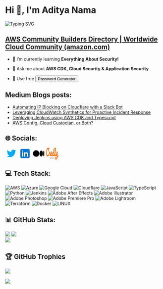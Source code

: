 <h1>Hi 👋, I'm Aditya Nama</h1>

<a href="https://git.io/typing-svg"><img src="https://readme-typing-svg.demolab.com?font=Poppins&weight=500&pause=1000&color=E08E0B&vCenter=true&width=435&lines=Security+Engineer-+II+%40Nykaa;AWS+Community+Builder" alt="Typing SVG" /></a>

## <a href="https://aws.amazon.com/developer/community/community-builders/community-builders-directory/?cb-cards.sort-by=item.additionalFields.cbName&cb-cards.sort-order=asc&awsf.builder-category=*all&awsf.location=*all&awsf.year=*all&cb-cards.q=aditya%2Bnama&cb-cards.q_operator=AND">AWS Community Builders Directory | Worldwide Cloud Community (amazon.com)</a>

- 🌱 I’m currently learning **Everything About Security!**

- 💬 Ask me about **AWS CDK, Cloud Security & Application Security**

- 🔑 Use free <a href="https://www.adityanama.com/"><button>Password Generator</button></a>

## Medium Blogs posts:

<!-- BLOG-POST-LIST:START -->
- [Automating IP Blocking on Cloudflare with a Slack Bot](https://spoofing.medium.com/automating-ip-blocking-on-cloudflare-with-a-slack-bot-7f1509465fdf?source=rss-f81a86e26f17------2)
- [Leveraging CloudWatch Synthetics for Proactive Incident Response](https://spoofing.medium.com/leveraging-cloudwatch-synthetics-for-proactive-incident-response-fc51abf9d814?source=rss-f81a86e26f17------2)
- [Deploying Jenkins using AWS CDK and Typescript](https://spoofing.medium.com/deploying-jenkins-using-aws-cdk-and-typescript-732ec26e10a?source=rss-f81a86e26f17------2)
- [AWS Config, Cloud Custodian, or Both?](https://spoofing.medium.com/aws-config-cloud-custodian-or-both-98908e0b24ea?source=rss-f81a86e26f17------2)
<!-- BLOG-POST-LIST:END -->

## 🌐 Socials:

<p align="left">
<a href="https://twitter.com/adiintify" target="blank"><img align="center" src="images/twitter.svg" alt="adiintify" height="40" width="40" /></a>
<a href="https://www.linkedin.com/in/adiintify/" target="blank"><img align="center" src="images/linkedin.svg" alt="adiintify" height="40" width="40" /></a>
<a href="https://spoofing.medium.com/" target="blank"><img align="center" src="images/medium.svg" alt="@spoofing" height="40" width="40" /></a>
<a href="https://www.credly.com/users/adiintify/badges" target="blank"><img align="center" src="images/credly.svg" alt="adityanama" height="40" width="40" /></a>
</p>

## 💻 Tech Stack:

![AWS](https://img.shields.io/badge/AWS-%23FF9900.svg?style=for-the-badge&logo=amazon-aws&logoColor=white) ![Azure](https://img.shields.io/badge/azure-%230072C6.svg?style=for-the-badge&logo=azure-devops&logoColor=white) ![Google Cloud](https://img.shields.io/badge/Google%20Cloud-%234285F4.svg?style=for-the-badge&logo=google-cloud&logoColor=white) ![Cloudflare](https://img.shields.io/badge/Cloudflare-F38020?style=for-the-badge&logo=Cloudflare&logoColor=white) ![JavaScript](https://img.shields.io/badge/javascript-%23323330.svg?style=for-the-badge&logo=javascript&logoColor=%23F7DF1E) ![TypeScript](https://img.shields.io/badge/typescript-%23007ACC.svg?style=for-the-badge&logo=typescript&logoColor=white) ![Python](https://img.shields.io/badge/python-3670A0?style=for-the-badge&logo=python&logoColor=ffdd54) ![Jenkins](https://img.shields.io/badge/jenkins-%232C5263.svg?style=for-the-badge&logo=jenkins&logoColor=white) ![Adobe After Effects](https://img.shields.io/badge/Adobe%20After%20Effects-9999FF.svg?style=for-the-badge&logo=Adobe%20After%20Effects&logoColor=white) ![Adobe Illustrator](https://img.shields.io/badge/adobeillustrator-%23FF9A00.svg?style=for-the-badge&logo=adobeillustrator&logoColor=white) ![Adobe Photoshop](https://img.shields.io/badge/adobephotoshop-%2331A8FF.svg?style=for-the-badge&logo=adobephotoshop&logoColor=white) ![Adobe Premiere Pro](https://img.shields.io/badge/Adobe%20Premiere%20Pro-9999FF.svg?style=for-the-badge&logo=Adobe%20Premiere%20Pro&logoColor=white) ![Adobe Lightroom](https://img.shields.io/badge/Adobe%20Lightroom-31A8FF.svg?style=for-the-badge&logo=Adobe%20Lightroom&logoColor=white) ![Terraform](https://img.shields.io/badge/terraform-%235835CC.svg?style=for-the-badge&logo=terraform&logoColor=white) ![Docker](https://img.shields.io/badge/docker-%230db7ed.svg?style=for-the-badge&logo=docker&logoColor=white) ![LINUX](https://img.shields.io/badge/Linux-FCC624?style=for-the-badge&logo=linux&logoColor=black)

## 📊 GitHub Stats:

![](https://github-readme-stats.vercel.app/api?username=adiintify&theme=tokyonight&hide_border=false&include_all_commits=false&count_private=false)
![](https://github-readme-streak-stats.herokuapp.com/?user=adiintify&theme=tokyonight&hide_border=false)<br/>
![](https://github-readme-stats.vercel.app/api/top-langs/?username=adiintify&theme=tokyonight&hide_border=false&include_all_commits=false&count_private=false&layout=compact)

## 🏆 GitHub Trophies

![](https://github-profile-trophy.vercel.app/?username=adiintify&theme=tokyonight&no-frame=false&no-bg=true&margin-w=4)

[![](https://visitcount.itsvg.in/api?id=adiintify&icon=0&color=0)](https://visitcount.itsvg.in)
